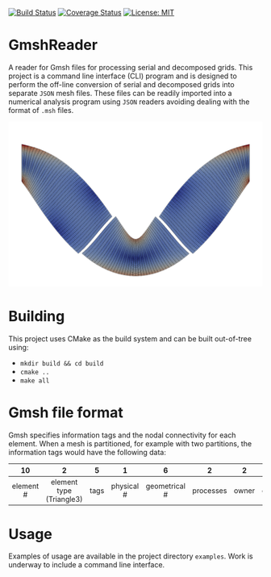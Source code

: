 [![Build Status](https://travis-ci.org/dbeurle/GmshReader.svg?branch=master)](https://travis-ci.org/dbeurle/GmshReader)
[![Coverage Status](https://coveralls.io/repos/github/dbeurle/GmshReader/badge.svg?branch=master)](https://coveralls.io/github/dbeurle/GmshReader?branch=master)
[![License: MIT](https://img.shields.io/badge/License-MIT-yellow.svg)](https://opensource.org/licenses/MIT)

# GmshReader

A reader for Gmsh files for processing serial and decomposed grids.  This project is a command line interface (CLI) program and is designed to perform the off-line conversion of serial and decomposed grids into separate `JSON` mesh files.  These files can be readily imported into a numerical analysis program using `JSON` readers avoiding dealing with the  format of `.msh` files.

![alt text](https://github.com/dbeurle/GmshReader/blob/master/doc/images/feti.png "FETI example")

# Building

This project uses CMake as the build system and can be built out-of-tree using:
* `mkdir build && cd build`
* `cmake ..`
* `make all`

# Gmsh file format

Gmsh specifies information tags and the nodal connectivity for each element.  When a mesh is partitioned, for example with two partitions, the information tags would have the following data:

| 10 | 2 | 5 | 1 | 6 | 2 | 2 | -1 | 5 22 4 |
| :-: | :-: | :-: | :-: | :-: | :-: | :-: | :-: | :-: |
| element # | element type (Triangle3) | tags | physical # | geometrical # | processes | owner | ghost | `nodalConnectivity` |

# Usage

Examples of usage are available in the project directory `examples`.  Work is underway to include a command line interface.
